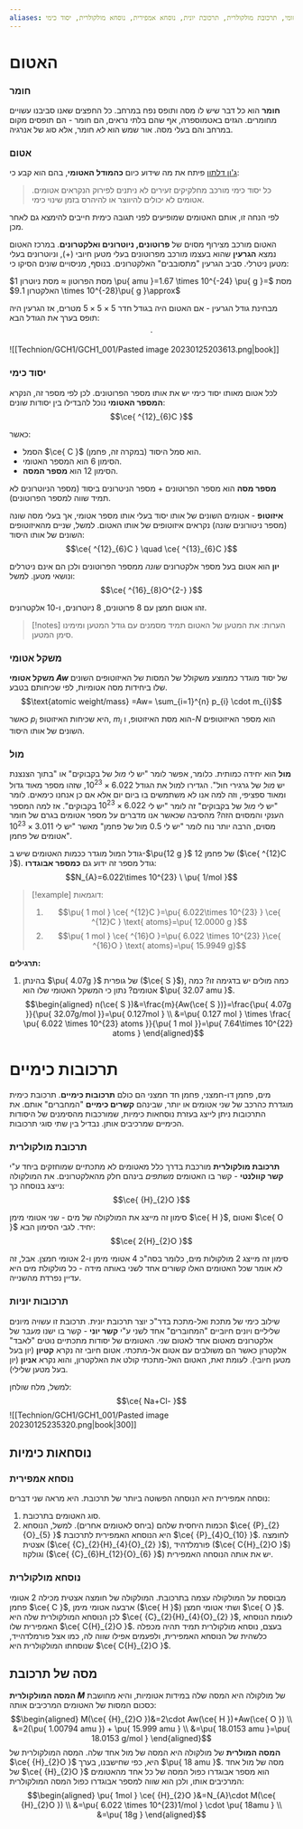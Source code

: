 ```yaml
---
aliases: אטום, מולקולה, מול, איזוטופ, משקל אטומי, תרכובת מולקולרית, תרכובת יונית, נוסחא אמפירית, נוסחא מולקולרית, יסוד כימי
---
```

# האטום
### חומר
**חומר** הוא כל דבר שיש לו מסה ותופס נפח במרחב. כל החפצים שאנו סביבנו עשויים מחומרים. הגזים באטמוספרה, אף שהם בלתי נראים, הם חומר - הם תופסים מקום במרחב והם בעלי מסה. אור שמש הוא *לא* חומר, אלא סוג של אנרגיה.

### אטום
[ג'ון דלתון](https://en.wikipedia.org/wiki/John_Dalton) פיתח את מה שידוע כיום **כהמודל האטומי**, בהם הוא קבע כי:
> כל יסוד כימי מורכב מחלקיקים זעירים לא ניתנים לפירוק הנקראים אטומים. אטומים לא יכולים להיווצר או להיהרס בזמן שינוי כימי.

לפי הנחה זו, אותם האטומים שמופיעים לפני תגובה כימית חייבים להימצא גם לאחר מכן.

האטום מורכב מצירוף מסוים של **פרוטונים, ניוטרונים ואלקטרונים**. במרכז האטום נמצא **הגרעין** שהוא בעצמו מורכב מפרוטונים בעלי מטען חיובי ($+$), וניוטרונים בעלי מטען ניטרלי. סביב הגרעין "מתסובבים" האלקטרונים. בנוסף, מניסויים שונים הסיקו כי:

מסת הפרוטון $\approx$ מסת ניוטרון $1 \pu{ amu }=1.67 \times 10^{-24} \pu{ g }=$
מסת האלקטרון $9.1 \times 10^{-28}\pu{  g }\approx$

מבחינת גודל הגרעין - אם האטום היה בגודל חדר $5\times5 \times5$ מטרים, אז הגרעין היה תופס בערך את הגודל הבא:
$$\cdot$$

![[Technion/GCH1/GCH1_001/Pasted image 20230125203613.png|book]]

### יסוד כימי
לכל אטום מאותו יסוד כימי יש את אותו מספר הפרוטונים. לכן לפי מספר זה, הנקרא **המספר האטומי** נוכל להבדילו בין יסודות שונים:
$$\ce{ ^{12}_{6}C }$$

כאשר:
- הסמל $\ce{ C }$ הוא סמל היסוד (במקרה זה, פחמן).
- הסימון $6$ הוא המספר האטומי.
- הסימון $12$ הוא **מספר המסה**.

**מספר מסה** הוא מספר הפרוטונים + מספר הניטרונים ביסוד (מספר הניוטרונים לא תמיד שווה למספר הפרוטונים).

**איזוטופ** - אטומים השונים של אותו יסוד בעלי אותו מספר אטומי, אך בעלי מסה שונה (מספר ניטורונים שונה) נקראים איזוטופים של אותו האטום. למשל, שניים מהאיזוטופים השונים של אותו היסוד:
$$\ce{ ^{12}_{6}C } \quad \ce{ ^{13}_{6}C }$$

**יון** הוא אטום בעל מספר אלקטרונים *שונה* ממספר הפרוטונים ולכן הם אינם ניטרלים ונושאי מטען. למשל:
$$\ce{ ^{16}_{8}O^{2-} }$$

זהו אטום חמצן עם $8$ פרוטונים, $8$ ניוטרונים, ו-$10$ אלקטרונים.
>[!notes] הערות:
>את המטען של האטום תמיד מסמנים עם גודל המטען ומימינו סימן המטען.

### משקל אטומי
**משקל אטומי $Aw$** של יסוד מוגדר כממוצע משקולל של המסות של האיזוטופים השונים שלו ביחידות מסה אטומיות, לפי שכיחותם בטבע.
$$\text{atomic weight/mass} =Aw= \sum_{i=1}^{n} p_{i} \cdot m_{i}$$

כאשר $p_{i}$ היא שכיחות האיזוטופ, $m_{i}$ הוא מסת האיזוטופ, ו-$N$ הוא מספר האיזוטופים השונים של אותו היסוד.

### מול
**מול** הוא יחידה כמותית. כלומר, אפשר לומר "יש לי *מול* של בקבוקים" או "בתוך הצנצנת יש *מול* של גרגירי חול". הגדירו למול את הגודל $6.022\times 10^{23}$, שזהו מספר מאוד גדול ומאוד ספציפי, וזה למה אנו לא משתמשים בו ביום יום אלא אם כן אנחנו כימאים. לומר "יש לי *מול* של בקבוקים" זה לומר "יש לי $6.022\times 10^{23}$ בקבוקים".
אז למה המספר הענקי והמסוים הזה? מהסיבה שכאשר אנו מדברים על מספר אטומים בגרם של חומר מסוים, הרבה יותר נוח לומר "יש לי 0.5 מול של פחמן" מאשר "יש לי $3.011\times 10^{23}$ אטומים של פחמן".

גודל המול מוגדר ככמות האטומים שיש ב-$\pu{12 g }$ של פחמן $12$ ($\ce{ ^{12}C }$). גודל מספר זה ידוע גם **כמספר אבוגדרו**:
$$N_{A}=6.022\times 10^{23} \ \pu{ 1/mol }$$
>[!example] דוגמאות:
>1. $$\pu{ 1 mol } \ce{ ^{12}C }=\pu{ 6.022\times 10^{23} } \ce{ ^{12}C } \text{ atoms}=\pu{ 12.0000 g }$$
>2. $$\pu{ 1 mol } \ce{ ^{16}O }=\pu{ 6.022 \times 10^{23} }\ce{ ^{16}O  } \text{ atoms}=\pu{ 15.9949  g}$$

**תרגילים:**
1. בהינתן $\pu{ 4.07g }$ של גופרית ($\ce{ S }$), כמה מולים יש בדגימה זו? כמה אטומים? נתון כי המשקל האטומי שלו הוא $\pu{ 32.07 amu }$.
	$$\begin{aligned}
n(\ce{ S })&=\frac{m}{Aw(\ce{ S })}=\frac{\pu{ 4.07g }}{\pu{ 32.07g/mol }}=\pu{ 0.127mol } \\
&=\pu{ 0.127 mol } \times \frac{ \pu{ 6.022 \times 10^{23} atoms }}{\pu{ 1 mol }}=\pu{ 7.64\times 10^{22} atoms }
\end{aligned}$$

# תרכובות כימיים
מים, פחמן דו-חמצני, פחמן חד חמצני הם כולם **תרכובות כימיים**. תרכובת כימית מוגדרת כהרכב של שני אטומים או יותר, שבינהם **קשרים כימיים** "המחברים" אותם. את התרכובות ניתן לייצג בעזרת נוסחאות כימיות, שמורכבות מהסימנים של היסודות הכימיים שמרכיבים אותן. נבדיל בין שתי סוגי תרכובות.
### תרכובת מולקולרית
**תרכובת מולקולרית** מורכבת בדרך כלל מאטומים לא מתכתיים שמוחזקים ביחד ע"י **קשר קוולנטי** - קשר בו האטומים *משתפים* בינהם חלק מהאלקטרונים. את המולקולה נייצג בנוסחה כך:
$$\ce{ {H}_{2}O }$$

סימון זה מייצג את המולקולה של מים - שני אטומי מימן $\ce{ H }$, ואטום $\ce{ O }$ יחיד.
לגבי הסימון הבא:
$$\ce{ 2{H}_{2}O }$$

סימון זה מייצג $2$ מולקולות מים, כלומר בסה"כ $4$ אטומי מימן ו-$2$ אטומי חמצן. אבל, זה לא אומר שכל האטומים האלו קשורים אחד לשני באותה מידה - כל מולקולת מים היא עדיין נפרדת מהשנייה.
### תרכובות יוניות
שילוב כימי של מתכת ואל-מתכת בדר"כ יוצר תרכובת יונית. תרכובת זו עשויה מיונים שליליים ויונים חיוביים "המחוברים" אחד לשני ע"י **קשר יוני** - קשר בו ישנו *מעבר* של אלקטרונים מאטום אחד לאטום שני.
האטומים של יסודות מתכתיים נוטים "לאבד" אלקטרון כאשר הם משולבים עם אטום אל-מתכתי. אטום חיובי זה נקרא **קטיון** (יון בעל מטען חיובי). לעומת זאת, האטום האל-מתכתי קולט את האלקטרון, והוא נקרא **אניון** (יון בעל מטען שלילי).

למשל, מלח שולחן:
$$\ce{ Na+Cl- }$$
![[Technion/GCH1/GCH1_001/Pasted image 20230125235320.png|book|300]]
## נוסחאות כימיות
### נוסחא אמפירית
נוסחה אמפירית היא הנוסחה הפשוטה ביותר של תרכובת. היא מראה שני דברים:
1. סוג האטומים בתרכובת.
2. הכמות היחסית שלהם (ביחס לאטומים אחרים).
למשל, הנוסחא $\ce{ {P}_{2}{O}_{5} }$ היא הנוסחא האמפירית לתרכובת $\ce{ {P}_{4}O_{10} }$.
לחומצה אצטית ($\ce{ {C}_{2}{H}_{4}{O}_{2} }$), פורמלדהיד ($\ce{ C{H}_{2}O }$) וגולקוז ($\ce{ {C}_{6}H_{12}{O}_{6} }$) יש את אותה הנוסחה האמפירית.

### נוסחא מולקולרית
מבוססת על המולקולה עצמה בתרכובת. המולקולה של חומצה אצטית מכילה $2$ אטומי פחמן $\ce{ C }$, ארבעה אטומי מימן ($\ce{ H }$) ושתי אטומי חמצן $\ce{ O }$. לכן הנוסחא המולקולרית שלה היא $\ce{ {C}_{2}{H}_{4}{O}_{2} }$, לעומת הנוסחא האמפירית שלו $\ce{ C{H}_{2}O }$. בעצם, נוסחא מולקולרית תמיד תהיה מכפלה כלשהית של הנוסחא האמפירית, ולפעמים אפילו שווה לה, כמו אצל פורמלדהייד, שנוסחתו המולקולרית היא $\ce{ C{H}_{2}O }$.

## מסה של תרכובת
**המסה המולקולרית $M$** של מולקולה היא המסה שלה במידות אטומיות, והיא מחושבת כסכום המסות של האטומים המרכיבים אותה:
$$\begin{aligned}
M(\ce{ {H}_{2}O })&=2\cdot Aw(\ce{ H })+Aw(\ce{ O }) \\
&=2(\pu{ 1.00794 amu }) + \pu{ 15.999 amu } \\
&=\pu{ 18.0153 amu }=\pu{ 18.0153 g/mol }
\end{aligned}$$
**המסה המולרית** של מולקולה היא המסה של מול אחד שלה. המסה המולקולרית של $\ce{ {H}_{2}O }$ היא, כפי שחישבנו, בערך $\pu{ 18 amu }$. מסה של מול אחד של $\ce{ {H}_{2}O }$ הוא מספר אבוגדרו כפול המסה של כל אחד מהאטומים המרכיבים אותו, ולכן הוא שווה למספר אבוגדרו כפול המסה המולקולרית:
$$\begin{aligned}
\pu{ 1mol } \ce{ {H}_{2}O }&=N_{A}\cdot M(\ce{ {H}_{2}O }) \\
&=\pu{ 6.022 \times 10^{23}1/mol } \cdot \pu{ 18amu } \\
&=\pu{ 18g }
\end{aligned}$$

